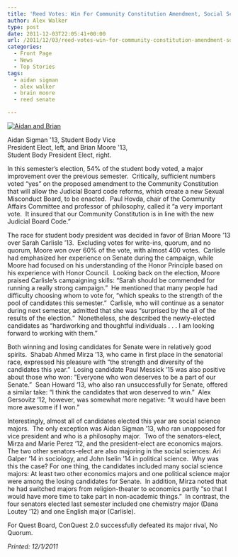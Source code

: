 ```yaml
---
title: 'Reed Votes: Win For Community Constitution Amendment, Social Sciences Majors'
author: Alex Walker
type: post
date: 2011-12-03T22:05:41+00:00
url: /2011/12/03/reed-votes-win-for-community-constitution-amendment-social-sciences-majors/
categories:
  - Front Page
  - News
  - Top Stories
tags:
  - aidan sigman
  - alex walker
  - brain moore
  - reed senate

---
```

<div id="attachment_1073" style="width: 310px" class="wp-caption alignright">
  <a href="https://i0.wp.com/www.reedquest.org/wp-content/uploads/2011/12/Aidan-and-Brian.jpg"><img class="size-medium wp-image-1073" title="Aidan and Brian" src="https://i2.wp.com/www.reedquest.org/wp-content/uploads/2011/12/Aidan-and-Brian-300x200.jpg?resize=300%2C200" alt="Aidan and Brian" data-recalc-dims="1" /></a>
  
  <p class="wp-caption-text">
    Aidan Sigman '13, Student Body Vice President Elect, left, and Brian Moore '13, Student Body President Elect, right.
  </p>
</div>

In this semester’s election, 54% of the student body voted, a major improvement over the previous semester.  Critically, sufficient numbers voted “yes” on the proposed amendment to the Community Constitution that will allow the Judicial Board code reforms, which create a new Sexual Misconduct Board, to be enacted.  Paul Hovda, chair of the Community Affairs Committee and professor of philosophy, called it “a very important vote.  It insured that our Community Constitution is in line with the new Judicial Board Code.”

The race for student body president was decided in favor of Brian Moore ’13 over Sarah Carlisle ’13.  Excluding votes for write-ins, quorum, and no quorum, Moore won over 60% of the vote, with almost 400 votes.  Carlisle had emphasized her experience on Senate during the campaign, while Moore had focused on his understanding of the Honor Principle based on his experience with Honor Council.  Looking back on the election, Moore praised Carlisle’s campaigning skills: “Sarah should be commended for running a really strong campaign.”  He mentioned that many people had difficulty choosing whom to vote for, “which speaks to the strength of the pool of candidates this semester.”  Carlisle, who will continue as a senator during next semester, admitted that she was “surprised by the all of the results of the election.”  Nonetheless, she described the newly-elected candidates as “hardworking and thoughtful individuals . . . I am looking forward to working with them.”

Both winning and losing candidates for Senate were in relatively good spirits.  Shabab Ahmed Mirza ’13, who came in first place in the senatorial race, expressed his pleasure with “the strength and diversity of the candidates this year.”  Losing candidate Paul Messick ’15 was also positive about those who won: “Everyone who won deserves to be a part of our Senate.”  Sean Howard ‘13, who also ran unsuccessfully for Senate, offered a similar take: “I think the candidates that won deserved to win.”  Alex Gersovitz ’12, however, was somewhat more negative: “It would have been more awesome if I won.”

Interestingly, almost all of candidates elected this year are social science majors.  The only exception was Aidan Sigman &#8217;13, who ran unopposed for vice president and who is a philosophy major.  Two of the senators-elect, Mirza and Marie Perez ’12, and the president-elect are economics majors.  The two other senators-elect are also majoring in the social sciences: Ari Galper ’14 in sociology, and John Iselin ’14 in political science.  Why was this the case? For one thing, the candidates included many social science majors: At least two other economics majors and one political science major were among the losing candidates for Senate.  In addition, Mirza noted that he had switched majors from religion-theater to economics partly “so that I would have more time to take part in non-academic things.”  In contrast, the four senators elected last semester included one chemistry major (Dana Loutey ’12) and one English major (Carlisle).

For Quest Board, ConQuest 2.0 successfully defeated its major rival, No Quorum.

_Printed: 12/1/2011_